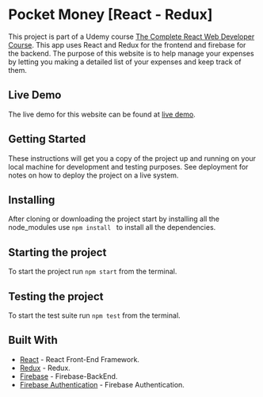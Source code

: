 # Pocket Money [React - Redux]
This project is part of a Udemy course [The Complete React Web Developer Course](https://www.udemy.com/react-2nd-edition/learn/v4/overview). This app uses React and Redux for the frontend and firebase for the backend. The purpose of this
website is to help manage your expenses by letting you making a detailed list of your expenses and keep track of them.

## Live Demo
The live demo for this website can be found at [live demo](https://react-pocket-money.herokuapp.com/).

## Getting Started
These instructions will get you a copy of the project up and running on your local machine for development and testing purposes. See deployment for notes on how to deploy the project on a live system.

## Installing
After cloning or downloading the project start by installing all the node_modules use
`npm install ` to install all the dependencies.

## Starting the project
To start the project run `npm start` from the terminal.

## Testing the project
To start the test suite run `npm test` from the terminal.

## Built With
* [React](https://reactjs.org/) - React Front-End Framework.
* [Redux](https://redux.js.org/) - Redux.
* [Firebase](https://firebase.google.com/) - Firebase-BackEnd.
* [Firebase Authentication](https://firebase.google.com/docs/auth/) - Firebase Authentication.

